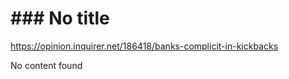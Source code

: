 # ### No title

https://opinion.inquirer.net/186418/banks-complicit-in-kickbacks



No content found